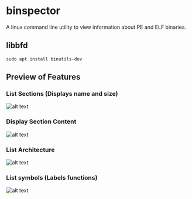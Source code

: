 # binspector
A linux command line utility to view information about PE and ELF binaries.

## libbfd
`sudo apt install binutils-dev`

## Preview of Features

### List Sections (Displays name and size)
![alt text](https://github.com/copsahl/binspector/tree/master/pics/list_sections.png "Example of listing sections.")
### Display Section Content
![alt text](https://github.com/copsahl/binspector/tree/master/pics/print_sections.png "Example of printing section content.")
### List Architecture
![alt text](https://github.com/copsahl/binspector/tree/master/pics/list_arch.png "Example of listing arch.")
### List symbols (Labels functions)
![alt text](https://github.com/copsahl/binspector/tree/master/pics/list_symbols.png "Example of listing symbols.")
